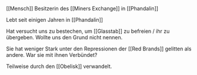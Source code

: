 [[Mensch]]
Besitzerin des [[Miners Exchange]] in [[Phandalin]]

Lebt seit einigen Jahren in [[Phandalin]]

Hat versucht uns zu bestechen, um [[Glasstab]] zu befreien / ihr zu übergeben.
Wollte uns den Grund nicht nennen.

Sie hat weniger Stark unter den Repressionen der [[Red Brands]] gelitten als andere. War sie mit ihnen Verbündet?

Teilweise durch den [[Obelisk]] verwandelt.